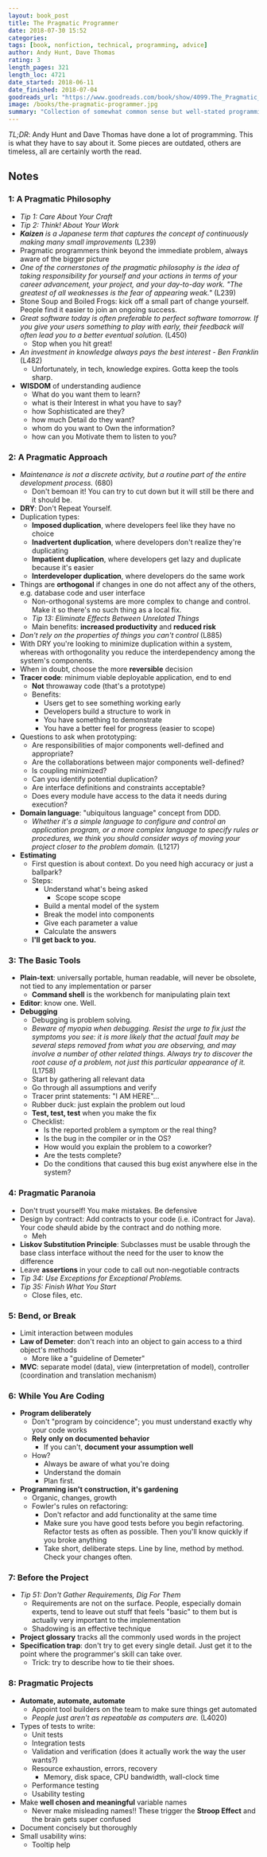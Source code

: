 ```yaml
---
layout: book_post
title: The Pragmatic Programmer
date: 2018-07-30 15:52
categories:
tags: [book, nonfiction, technical, programming, advice]
author: Andy Hunt, Dave Thomas
rating: 3
length_pages: 321
length_loc: 4721
date_started: 2018-06-11
date_finished: 2018-07-04
goodreads_url: "https://www.goodreads.com/book/show/4099.The_Pragmatic_Programmer"
image: /books/the-pragmatic-programmer.jpg
summary: "Collection of somewhat common sense but well-stated programming advice."
---
```


*TL;DR*: Andy Hunt and Dave Thomas have done a lot of programming. This
is what they have to say about it. Some pieces are outdated, others are
timeless, all are certainly worth the read.

## Notes

### 1: A Pragmatic Philosophy

* _Tip 1: Care About Your Craft_
* _Tip 2: Think! About Your Work_
* _<b>Kaizen</b> is a Japanese term that captures the concept of
  continuously making many small improvements_ (L239)
* Pragmatic programmers think beyond the immediate problem, always aware
  of the bigger picture
* _One of the cornerstones of the pragmatic philosophy is the idea of
  taking responsibility for yourself and your actions in terms of your
  career advancement, your project, and your day-to-day work. "The
  greatest of all weaknesses is the fear of appearing weak."_ (L239)
* Stone Soup and Boiled Frogs: kick off a small part of change yourself.
  People find it easier to join an ongoing success.
* _Great software today is often preferable to perfect software
  tomorrow. If you give your users something to play with early, their
  feedback will often lead you to a better eventual solution._ (L450)
  * Stop when you hit great!
* _An investment in knowledge always pays the best interest - Ben
  Franklin_ (L482)
  * Unfortunately, in tech, knowledge expires. Gotta keep the tools
    sharp.
* **WISDOM** of understanding audience
  * What do you want them to learn?
  * what is their Interest in what you have to say?
  * how Sophisticated are they?
  * how much Detail do they want?
  * whom do you want to Own the information?
  * how can you Motivate them to listen to you?

### 2: A Pragmatic Approach

* _Maintenance is not a discrete activity, but a routine part of the
  entire development process._ (680)
  * Don't bemoan it! You can try to cut down but it will still be there
    and it should be.
* **DRY**: Don't Repeat Yourself.
* Duplication types:
  * **Imposed duplication**, where developers feel like they have no
    choice
  * **Inadvertent duplication**, where developers don't realize they're
    duplicating
  * **Impatient duplication**, where developers get lazy and duplicate
    because it's easier
  * **Interdeveloper duplication**, where developers do the same work
* Things are **orthogonal** if changes in one do not affect any of the
  others, e.g. database code and user interface
  * Non-orthogonal systems are more complex to change and control. Make
    it so there's no such thing as a local fix.
  * _Tip 13: Eliminate Effects Between Unrelated Things_
  * Main benefits: **increased productivity** and **reduced risk**
* _Don't rely on the properties of things you can't control_ (L885)
* With DRY you're looking to minimize duplication within a system,
  whereas with orthogonality you reduce the interdependency among the
  system's components.
* When in doubt, choose the more **reversible** decision
* **Tracer code**: minimum viable deployable application, end to end
  * **Not** throwaway code (that's a prototype)
  * Benefits:
    * Users get to see something working early
    * Developers build a structure to work in
    * You have something to demonstrate
    * You have a better feel for progress (easier to scope)
* Questions to ask when prototyping:
  * Are responsibilities of major components well-defined and
    appropriate?
  * Are the collaborations between major components well-defined?
  * Is coupling minimized?
  * Can you identify potential duplication?
  * Are interface definitions and constraints acceptable?
  * Does every module have access to the data it needs during execution?
* **Domain language**: "ubiquitous language" concept from DDD.
  * _Whether it's a simple language to configure and control an
    application program, or a more complex language to specify rules or
    procedures, we think you should consider ways of moving your project
    closer to the problem domain._ (L1217)
* **Estimating**
  * First question is about context. Do you need high accuracy or just a
    ballpark?
  * Steps:
    * Understand what's being asked
      * Scope scope scope
    * Build a mental model of the system
    * Break the model into components
    * Give each parameter a value
    * Calculate the answers
  * **I'll get back to you.**

### 3: The Basic Tools

* **Plain-text**: universally portable, human readable, will never be
  obsolete, not tied to any implementation or parser
  * **Command shell** is the workbench for manipulating plain text
* **Editor**: know one. Well.
* **Debugging**
  * Debugging is problem solving.
  * _Beware of myopia when debugging. Resist the urge to fix just the
    symptoms you see: it is more likely that the actual fault may be
    several steps removed from what you are observing, and may involve a
    number of other related things. Always try to discover the root
    cause of a problem, not just this particular appearance of it._
    (L1758)
  * Start by gathering all relevant data
  * Go through all assumptions and verify
  * Tracer print statements: "I AM HERE"...
  * Rubber duck: just explain the problem out loud
  * **Test, test, test** when you make the fix
  * Checklist:
    * Is the reported problem a symptom or the real thing?
    * Is the bug in the compiler or in the OS?
    * How would you explain the problem to a coworker?
    * Are the tests complete?
    * Do the conditions that caused this bug exist anywhere else in the
      system?

### 4: Pragmatic Paranoia

* Don't trust yourself! You make mistakes. Be defensive
* Design by contract: Add contracts to your code (i.e. iContract for
  Java). Your code shøuld abide by the contract and do nothing more.
  * Meh
* **Liskov Substitution Principle**: Subclasses must be usable through
  the base class interface without the need for the user to know the
  difference
* Leave **assertions** in your code to call out non-negotiable contracts
* _Tip 34: Use Exceptions for Exceptional Problems._
* _Tip 35: Finish What You Start_
  * Close files, etc.

### 5: Bend, or Break

* Limit interaction between modules
* **Law of Demeter**: don't reach into an object to gain access to a
  third object's methods
  * More like a "guideline of Demeter"
* **MVC**: separate model (data), view (interpretation of model),
  controller (coordination and translation mechanism)

### 6: While You Are Coding

* **Program deliberately**
  * Don't "program by coincidence"; you must understand exactly why your
    code works
  * **Rely only on documented behavior**
    * If you can't, **document your assumption well**
  * How?
    * Always be aware of what you're doing
    * Understand the domain
    * Plan first.
* **Programming isn't construction, it's gardening**
  * Organic, changes, growth
  * Fowler's rules on refactoring:
    * Don't refactor and add functionality at the same time
    * Make sure you have good tests before you begin refactoring.
      Refactor tests as often as possible. Then you'll know quickly if
      you broke anything
    * Take short, deliberate steps. Line by line, method by method.
      Check your changes often.

### 7: Before the Project

* _Tip 51: Don't Gather Requirements, Dig For Them_
  * Requirements are not on the surface. People, especially domain
    experts, tend to leave out stuff that feels "basic" to them but is
    actually very important to the implementation
  * Shadowing is an effective technique
* **Project glossary** tracks all the commonly used words in the project
* **Specification trap**: don't try to get every single detail. Just get
  it to the point where the programmer's skill can take over.
  * Trick: try to describe how to tie their shoes.

### 8: Pragmatic Projects

* **Automate, automate, automate**
  * Appoint tool builders on the team to make sure things get automated
  * _People just aren't as repeatable as computers are._ (L4020)
* Types of tests to write:
  * Unit tests
  * Integration tests
  * Validation and verification (does it actually work the way the user
    wants?)
  * Resource exhaustion, errors, recovery
    * Memory, disk space, CPU bandwidth, wall-clock time
  * Performance testing
  * Usability testing
* Make **well chosen and meaningful** variable names
  * Never make misleading names!! These trigger the **Stroop Effect**
    and the brain gets super confused
* Document concisely but thoroughly
* Small usability wins:
  * Tooltip help
